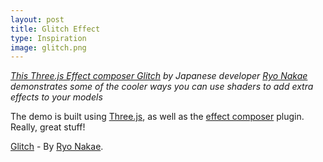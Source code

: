 ```yaml
---
layout: post
title: Glitch Effect
type: Inspiration
image: glitch.png
---
```


_[This Three.js Effect composer Glitch](http://codepen.io/ryonakae/full/PPKxyw) by Japanese developer [Ryo Nakae](http://brdr.jp/) demonstrates some of the cooler ways you can use shaders to add extra effects to your models_

The demo is built using [Three.js](http://threejs.org/), as well as the [effect composer](https://github.com/hughsk/three-effectcomposer) plugin. Really, great stuff!

[Glitch](http://codepen.io/ryonakae/full/PPKxyw) - By [Ryo Nakae](http://brdr.jp/).